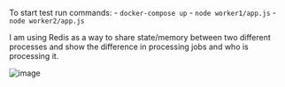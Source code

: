 To start test run commands:
    - `docker-compose up`
    - `node worker1/app.js`
    - `node worker2/app.js`

I am using Redis as a way to share state/memory between two different processes and show the difference in processing jobs and who is processing it.

![image](https://github.com/Dmitriyx/Test-Distributed-NodeJs-Redis-BullMQ-QueueWorkers/assets/16686549/c25523b2-3dda-46b0-8f06-f763cdf6ba32)
